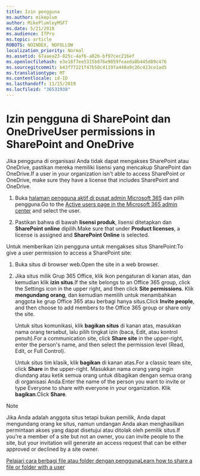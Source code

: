 ```yaml
---
title: Izin pengguna
ms.author: mikeplum
author: MikePlumleyMSFT
ms.date: 5/21/2018
ms.audience: ITPro
ms.topic: article
ROBOTS: NOINDEX, NOFOLLOW
localization_priority: Normal
ms.assetid: 67aaea23-025c-4af6-a826-bf97cec216ef
ms.openlocfilehash: e3e18f7ee5315b076e9059feaeda8b445d89c476
ms.sourcegitcommit: b43f77221f47b50c41197a448a9c26c423ce1ad5
ms.translationtype: MT
ms.contentlocale: id-ID
ms.lasthandoff: 11/15/2019
ms.locfileid: "36531938"
---
```

# <a name="user-permissions-in-sharepoint-and-onedrive"></a><span data-ttu-id="84843-102">Izin pengguna di SharePoint dan OneDrive</span><span class="sxs-lookup"><span data-stu-id="84843-102">User permissions in SharePoint and OneDrive</span></span>

<span data-ttu-id="84843-103">Jika pengguna di organisasi Anda tidak dapat mengakses SharePoint atau OneDrive, pastikan mereka memiliki lisensi yang mencakup SharePoint dan OneDrive.</span><span class="sxs-lookup"><span data-stu-id="84843-103">If a user in your organization isn't able to access SharePoint or OneDrive, make sure they have a license that includes SharePoint and OneDrive.</span></span> 
  
1. <span data-ttu-id="84843-104">Buka [halaman pengguna aktif di pusat admin Microsoft 365](https://portal.office.com/adminportal/home#/users) dan pilih pengguna.</span><span class="sxs-lookup"><span data-stu-id="84843-104">Go to the [Active users page in the Microsoft 365 admin center](https://portal.office.com/adminportal/home#/users) and select the user.</span></span> 
    
2. <span data-ttu-id="84843-105">Pastikan bahwa di bawah **lisensi produk**, lisensi ditetapkan dan **SharePoint online** dipilih.</span><span class="sxs-lookup"><span data-stu-id="84843-105">Make sure that under **Product licenses**, a license is assigned and **SharePoint Online** is selected.</span></span> 
    
 <span data-ttu-id="84843-106">Untuk memberikan izin pengguna untuk mengakses situs SharePoint:</span><span class="sxs-lookup"><span data-stu-id="84843-106">To give a user permission to access a SharePoint site:</span></span> 
  
1. <span data-ttu-id="84843-107">Buka situs di browser web.</span><span class="sxs-lookup"><span data-stu-id="84843-107">Open the site in a web browser.</span></span>
    
2. <span data-ttu-id="84843-108">Jika situs milik Grup 365 Office, klik ikon pengaturan di kanan atas, dan kemudian klik **izin situs**.</span><span class="sxs-lookup"><span data-stu-id="84843-108">If the site belongs to an Office 365 group, click the Settings icon in the upper right, and then click **Site permissions**.</span></span> <span data-ttu-id="84843-109">Klik **mengundang orang**, dan kemudian memilih untuk menambahkan anggota ke grup Office 365 atau berbagi hanya situs.</span><span class="sxs-lookup"><span data-stu-id="84843-109">Click **Invite people**, and then choose to add members to the Office 365 group or share only the site.</span></span> 
    
    <span data-ttu-id="84843-110">Untuk situs komunikasi, klik **bagikan situs** di kanan atas, masukkan nama orang tersebut, lalu pilih tingkat izin (baca, Edit, atau kontrol penuh).</span><span class="sxs-lookup"><span data-stu-id="84843-110">For a communication site, click **Share site** in the upper-right, enter the person's name, and then select the permission level (Read, Edit, or Full Control).</span></span> 
    
    <span data-ttu-id="84843-111">Untuk situs tim klasik, klik **bagikan** di kanan atas.</span><span class="sxs-lookup"><span data-stu-id="84843-111">For a classic team site, click **Share** in the upper-right.</span></span> <span data-ttu-id="84843-112">Masukkan nama orang yang ingin diundang atau ketik semua orang untuk dibagikan dengan semua orang di organisasi Anda.</span><span class="sxs-lookup"><span data-stu-id="84843-112">Enter the name of the person you want to invite or type Everyone to share with everyone in your organization.</span></span> <span data-ttu-id="84843-113">Klik **bagikan**.</span><span class="sxs-lookup"><span data-stu-id="84843-113">Click **Share**.</span></span>
    
> [!NOTE]
> <span data-ttu-id="84843-114">Jika Anda adalah anggota situs tetapi bukan pemilik, Anda dapat mengundang orang ke situs, namun undangan Anda akan menghasilkan permintaan akses yang dapat disetujui atau ditolak oleh pemilik situs.</span><span class="sxs-lookup"><span data-stu-id="84843-114">If you're a member of a site but not an owner, you can invite people to the site, but your invitation will generate an access request that can be either approved or declined by a site owner.</span></span> 
  
[<span data-ttu-id="84843-115">Pelajari cara berbagi file atau folder dengan pengguna</span><span class="sxs-lookup"><span data-stu-id="84843-115">Learn how to share a file or folder with a user</span></span>](https://go.microsoft.com/fwlink/?linkid=533408)
  

